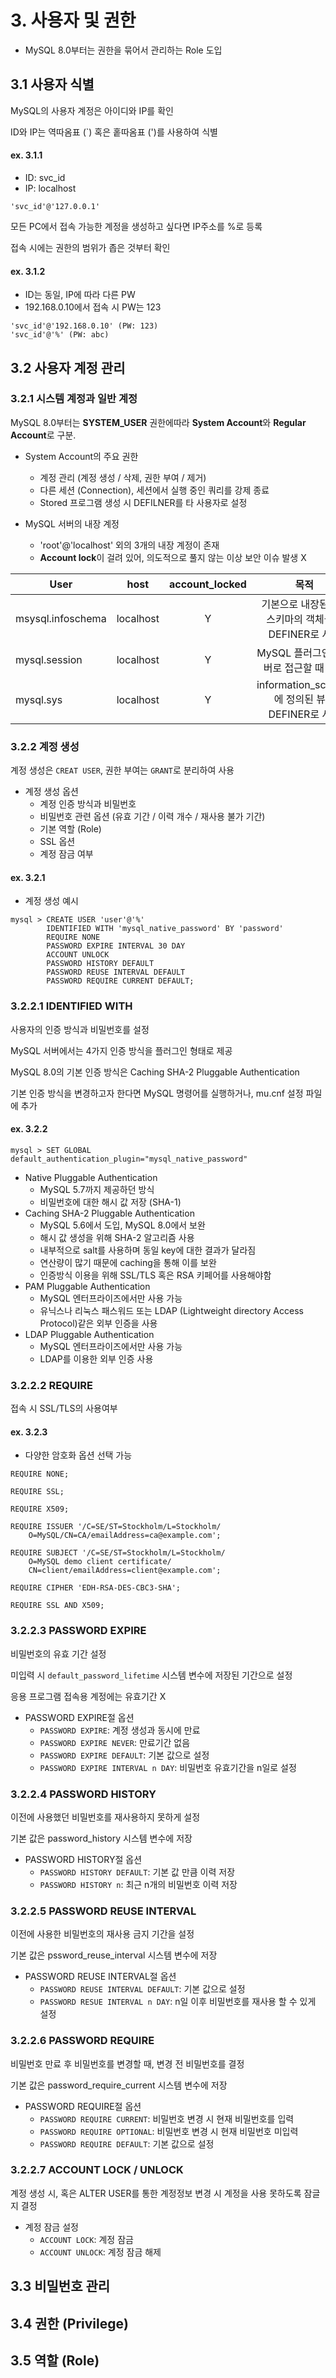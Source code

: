 # 3. 사용자 및 권한

- MySQL 8.0부터는 권한을 묶어서 관리하는 Role 도입 

## 3.1 사용자 식별

MySQL의 사용자 계정은 아이디와 IP를 확인

ID와 IP는 역따옴표 (`) 혹은 홑따옴표 (')를 사용하여 식별

#### ex. 3.1.1
- ID: svc_id
- IP: localhost
```
'svc_id'@'127.0.0.1'
```

모든 PC에서 접속 가능한 계정을 생성하고 싶다면 IP주소를 %로 등록

접속 시에는 권한의 범위가 좁은 것부터 확인
#### ex. 3.1.2
- ID는 동일, IP에 따라 다른 PW
- 192.168.0.10에서 접속 시 PW는 123
```
'svc_id'@'192.168.0.10' (PW: 123)
'svc_id'@'%' (PW: abc)
```

## 3.2 사용자 계정 관리

### 3.2.1 시스템 계정과 일반 계정

MySQL 8.0부터는 **SYSTEM_USER** 권한에따라 **System Account**와 **Regular Account**로 구분.

- System Account의 주요 권한
    - 계정 관리 (계정 생성 / 삭제, 권한 부여 / 제거)
    - 다른 세션 (Connection), 세션에서 실행 중인 쿼리를 강제 종료
    - Stored 프로그램 생성 시 DEFILNER를 타 사용자로 설정
    
- MySQL 서버의 내장 계정
    - 'root'@'localhost' 외의 3개의 내장 계정이 존재
    - **Account lock**이 걸려 있어, 의도적으로 풀지 않는 이상 보안 이슈 발생 X

| User             | host          |account_locked | 목적          |
| ---------------- |:-------------:|:-------------:|:-------------:| 
| msysql.infoschema| localhost     |Y              |기본으로 내장된 sys 스키마의 객체들의 DEFINER로 사용
| mysql.session    | localhost     |Y              |MySQL 플러그인이 서버로 접근할 때 사용
| mysql.sys        | localhost     |Y              |information_schema에 정의된 뷰의 DEFINER로 사용

### 3.2.2 계정 생성
계정 생성은 ```CREAT USER```, 권한 부여는 ```GRANT```로 분리하여 사용

- 계정 생성 옵션
    - 계정 인증 방식과 비밀번호
    - 비밀번호 관련 옵션 (유효 기간 / 이력 개수 / 재사용 불가 기간)
    - 기본 역할 (Role)
    - SSL 옵션
    - 계정 잠금 여부
    
#### ex. 3.2.1
- 계정 생성 예시
```
mysql > CREATE USER 'user'@'%'
        IDENTIFIED WITH 'mysql_native_password' BY 'password'
        REQUIRE NONE
        PASSWORD EXPIRE INTERVAL 30 DAY
        ACCOUNT UNLOCK
        PASSWORD HISTORY DEFAULT
        PASSWORD REUSE INTERVAL DEFAULT
        PASSWORD REQUIRE CURRENT DEFAULT;
```

### 3.2.2.1 IDENTIFIED WITH
사용자의 인증 방식과 비밀번호를 설정

MySQL 서버에서는 4가지 인증 방식을 플러그인 형태로 제공

MySQL 8.0의 기본 인증 방식은 Caching SHA-2 Pluggable Authentication

기본 인증 방식을 변경하고자 한다면 MySQL 명령어를 실행하거나, mu.cnf 설정 파일에 추가
#### ex. 3.2.2
```
mysql > SET GLOBAL default_authentication_plugin="mysql_native_password"
```

- Native Pluggable Authentication
    - MySQL 5.7까지 제공하던 방식
    - 비밀번호에 대한 해시 값 저장 (SHA-1)
- Caching SHA-2 Pluggable Authentication
    - MySQL 5.6에서 도입, MySQL 8.0에서 보완
    - 해시 값 생성을 위해 SHA-2 알고리즘 사용
    - 내부적으로 salt를 사용하며 동일 key에 대한 결과가 달라짐
    - 연산량이 많기 때문에 caching을 통해 이를 보완
    - 인증방식 이용을 위해 SSL/TLS 혹은 RSA 키페어를 사용해야함
- PAM Pluggable Authentication
    - MySQL 엔터프라이즈에서만 사용 가능
    - 유닉스나 리눅스 패스워드 또는 LDAP (Lightweight directory Access Protocol)같은 외부 인증을 사용
- LDAP Pluggable Authentication
    - MySQL 엔터프라이즈에서만 사용 가능
    - LDAP를 이용한 외부 인증 사용

### 3.2.2.2 REQUIRE

접속 시 SSL/TLS의 사용여부
#### ex. 3.2.3
- 다양한 암호화 옵션 선택 가능

```
REQUIRE NONE;

REQUIRE SSL;

REQUIRE X509;

REQUIRE ISSUER '/C=SE/ST=Stockholm/L=Stockholm/
    O=MySQL/CN=CA/emailAddress=ca@example.com';

REQUIRE SUBJECT '/C=SE/ST=Stockholm/L=Stockholm/
    O=MySQL demo client certificate/
    CN=client/emailAddress=client@example.com';
    
REQUIRE CIPHER 'EDH-RSA-DES-CBC3-SHA';

REQUIRE SSL AND X509;
```

### 3.2.2.3 PASSWORD EXPIRE

비밀번호의 유효 기간 설정

미입력 시 ```default_password_lifetime``` 시스템 변수에 저장된 기간으로 설정

응용 프로그램 접속용 계정에는 유효기간 X

- PASSWORD EXPIRE절 옵션
    - ```PASSWORD EXPIRE```: 계정 생성과 동시에 만료
    - ```PASSWORD EXPIRE NEVER```: 만료기간 없음
    - ```PASSWORD EXPIRE DEFAULT```: 기본 값으로 설정
    - ```PASSWORD EXPIRE INTERVAL n DAY```: 비밀번호 유효기간을 n일로 설정
    
### 3.2.2.4 PASSWORD HISTORY

이전에 사용했던 비밀번호를 재사용하지 못하게 설정

기본 값은 password_history 시스템 변수에 저장

- PASSWORD HISTORY절 옵션
    - ```PASSWORD HISTORY DEFAULT```: 기본 값 만큼 이력 저장
    - ```PASSWORD HISTORY n```: 최근 n개의 비밀번호 이력 저장
    
### 3.2.2.5 PASSWORD REUSE INTERVAL

이전에 사용한 비밀번호의 재사용 금지 기간을 설정

기본 값은 pssword_reuse_interval 시스템 변수에 저장
 - PASSWORD REUSE INTERVAL절 옵션
    - ```PASSWORD REUSE INTERVAL DEFAULT```: 기본 값으로 설정
    - ```PASSWORD RESUE INTERVAL n DAY```: n일 이후 비밀번호를 재사용 할 수 있게 설정
    
### 3.2.2.6 PASSWORD REQUIRE

비밀번호 만료 후 비밀번호를 변경할 때, 변경 전 비밀번호를 결정

기본 값은 password_require_current 시스템 변수에 저장

- PASSWORD REQUIRE절 옵션
    - ```PASSWORD REQUIRE CURRENT```: 비밀번호 변경 시 현재 비밀번호를 입력
    - ```PASSWORD REQUIRE OPTIONAL```: 비밀번호 변경 시 현재 비밀번호 미입력
    - ```PASSWORD REQUIRE DEFAULT```: 기본 값으로 설정 

### 3.2.2.7 ACCOUNT LOCK / UNLOCK

계정 생성 시, 혹은 ALTER USER를 통한 계정정보 변경 시 계정을 사용 못하도록 잠글지 결정

- 계정 잠금 설정
    - ```ACCOUNT LOCK```: 계정 잠금
    - ```ACCOUNT UNLOCK```: 계정 잠금 해제
    
## 3.3 비밀번호 관리

## 3.4 권한 (Privilege)

## 3.5 역할 (Role)
